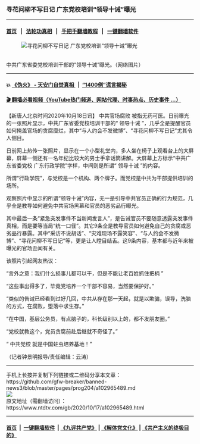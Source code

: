 ### 寻花问柳不写日记 广东党校培训“领导十诫”曝光
------------------------

#### [首页](https://github.com/gfw-breaker/banned-news3/blob/master/README.md) &nbsp;&nbsp;|&nbsp;&nbsp; [法轮功真相](https://github.com/begood0513/basic/blob/master/README.md)  &nbsp;&nbsp;|&nbsp;&nbsp; [手把手翻墙教程](https://github.com/gfw-breaker/guides/wiki)  &nbsp;&nbsp;|&nbsp;&nbsp; [一键翻墙软件](https://github.com/gfw-breaker/nogfw/blob/master/README.md)  



<div><div class="featured_image">
 <figure>
  <img alt="寻花问柳不写日记 广东党校培训“领导十诫”曝光" src="https://i.ntdtv.com/assets/uploads/2020/10/oid444742_0.jpg"/>
 </figure><br/>
 <span class="caption">
  中共广东省委党校培训干部的“领导十诫”曝光。（网络图片）
 </span>
</div>
</div><hr/>

#### 💥 [《伪火》 - 天安门自焚真相 ](http://158.247.195.190:10000/videos/blog/weihuo.html)&nbsp; |&nbsp; [“1400例”谎言揭秘  ](http://158.247.195.190:10000/videos/blog/jiexi1400.html)

#### [ 🎬  翻墙必看视频（YouTube热门频道、网站代理、时事热点、历史事件 ...）](https://github.com/gfw-breaker/links/blob/master/banned.md)

<div><div class="post_content" itemprop="articleBody">
 <p>
  【新唐人北京时间2020年10月18日讯】
  <ok href="https://www.ntdtv.com/gb/中共官场腐败.htm">
   中共官场腐败
  </ok>
  被指无药可医。日前曝光的一张照片显示，中共广东省委党校培训干部的“
  <ok href="https://www.ntdtv.com/gb/领导十诫.htm">
   领导十诫
  </ok>
  ”，几乎全是提醒官员如何掩盖官场的贪腐糜烂，其中“与人约会不发微博”、“寻花问柳不写日记”尤其令人侧目。
 </p>
 <p>
  日前网上热传一张照片，显示在一个小型礼堂内，多人坐在椅子上观看台上的大屏幕，屏幕一侧还有一名年纪比较大的男士手拿话筒讲解。大屏幕上方标示“中共广东省委党校 广东行政学院”字样，中间则是所谓“
  <ok href="https://www.ntdtv.com/gb/领导十诫.htm">
   领导十诫
  </ok>
  ”的内容。
 </p>
 <p>
  所谓“行政学院”，与党校是一个机构、两个牌子。而党校是中共为干部提供培训的场所。
 </p>
 <p>
  观察照片中显示的所谓“领导十诫”内容，无一是引导中共官员正确的行为规范，几乎全是教导如何避免中共官场黑幕和官员的恶劣品行曝光。
 </p>
 <p>
  其中最后一条“紧急突发事件不当新闻发言人”，是告诫官员不要随意透露突发事件真相，而是要等当局“统一口径”。其它9条全是教导官员如何避免自己的贪腐或恶劣品行暴露。其中“采访不说胡话”、“灾难现场不露笑容”、“与人约会不发微博”、“寻花问柳不写日记”等，更是让人瞠目结舌。这9条内容，基本都与近年来被曝光的官场丑闻有关。
 </p>
 <p>
  该照片引起网友热议：
 </p>
 <p>
  “言外之意：我们什么损事儿都可以干，但是不能让老百姓抓住把柄 ”
 </p>
 <p>
  “这些事出得多了，毕竟党培养一个干部不容易，当然要保护好。”
 </p>
 <p>
  “类似的告诫已经看到过好几回，中共从存在那一天起，就是以欺骗，误导，洗脑的方式，在腐败，堕落中求生存。”
 </p>
 <p>
  “在中国，基层公务员，有点脑子的，科长级别以上的，都不发朋友圈。”
 </p>
 <p>
  “党校就教这个，党员贪腐前赴后继就不奇怪了。”
 </p>
 <p>
  “
  <ok href="https://www.ntdtv.com/gb/中共党校.htm">
   中共党校
  </ok>
  就是中国蛀虫培养基地！”
 </p>
 <p>
  （记者钟景明报导/责任编辑：云涛）
 </p>
 <div class="single_ad">
 </div>
</div>
</div>
<hr/>
手机上长按并复制下列链接或二维码分享本文章：<br/>
https://github.com/gfw-breaker/banned-news3/blob/master/pages/prog204/a102965489.md <br/>
<a href='https://github.com/gfw-breaker/banned-news3/blob/master/pages/prog204/a102965489.md'><img src='https://github.com/gfw-breaker/banned-news3/blob/master/pages/prog204/a102965489.md.png'/></a> <br/>
原文地址（需翻墙访问）：https://www.ntdtv.com/gb/2020/10/17/a102965489.html


------------------------
#### [首页](https://github.com/gfw-breaker/banned-news3/blob/master/README.md) &nbsp;|&nbsp; [一键翻墙软件](https://github.com/gfw-breaker/nogfw/blob/master/README.md) &nbsp;| [《九评共产党》](https://github.com/gfw-breaker/9ping.md/blob/master/README.md#九评之一评共产党是什么) | [《解体党文化》](https://github.com/gfw-breaker/jtdwh.md/blob/master/README.md) | [《共产主义的终极目的》](https://github.com/gfw-breaker/gczydzjmd.md/blob/master/README.md)


<img src='http://gfw-breaker.win/banned-news3/pages/prog204/a102965489.md' width='0px' height='0px'/>